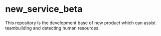 # new_service_beta
This repository is the development base of new product which can assist teambuilding and detecting human resources.
